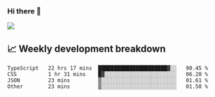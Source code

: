 ### Hi there 👋
<img align="center" src="https://github-readme-stats.vercel.app/api?username=Tumao727&show_icons=true&hide_title=true&theme=dracula" />


## 📈 Weekly development breakdown
<!--START_SECTION:waka-->

```text
TypeScript   22 hrs 17 mins  ██████████████████████▓░░   90.45 %
CSS          1 hr 31 mins    █▓░░░░░░░░░░░░░░░░░░░░░░░   06.20 %
JSON         23 mins         ▒░░░░░░░░░░░░░░░░░░░░░░░░   01.61 %
Other        23 mins         ▒░░░░░░░░░░░░░░░░░░░░░░░░   01.58 %
```

<!--END_SECTION:waka-->